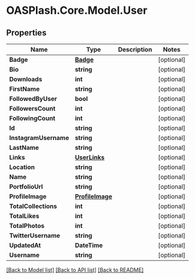 # OASPlash.Core.Model.User

## Properties

Name | Type | Description | Notes
------------ | ------------- | ------------- | -------------
**Badge** | [**Badge**](Badge.md) |  | [optional] 
**Bio** | **string** |  | [optional] 
**Downloads** | **int** |  | [optional] 
**FirstName** | **string** |  | [optional] 
**FollowedByUser** | **bool** |  | [optional] 
**FollowersCount** | **int** |  | [optional] 
**FollowingCount** | **int** |  | [optional] 
**Id** | **string** |  | [optional] 
**InstagramUsername** | **string** |  | [optional] 
**LastName** | **string** |  | [optional] 
**Links** | [**UserLinks**](UserLinks.md) |  | [optional] 
**Location** | **string** |  | [optional] 
**Name** | **string** |  | [optional] 
**PortfolioUrl** | **string** |  | [optional] 
**ProfileImage** | [**ProfileImage**](ProfileImage.md) |  | [optional] 
**TotalCollections** | **int** |  | [optional] 
**TotalLikes** | **int** |  | [optional] 
**TotalPhotos** | **int** |  | [optional] 
**TwitterUsername** | **string** |  | [optional] 
**UpdatedAt** | **DateTime** |  | [optional] 
**Username** | **string** |  | [optional] 

[[Back to Model list]](../README.md#documentation-for-models) [[Back to API list]](../README.md#documentation-for-api-endpoints) [[Back to README]](../README.md)

